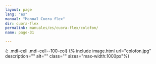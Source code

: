```yaml
---
layout: page
lang: "es"
manual: "Manual Cuora flex"
dir: cuora-flex
permalink: manuales/es/cuora-flex/colofon/
name: page-31 

---
```

{: .mdl-cell .mdl-cell--100-col}
{% include image.html url="colofon.jpg" description="" alt="" class="" sizes="max-width:1000px"%}
